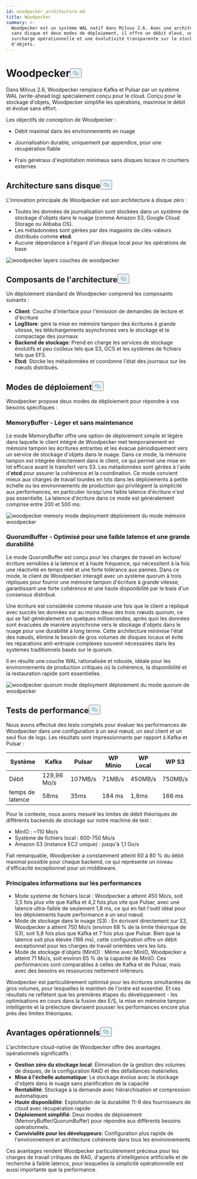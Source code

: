 ```yaml
---
id: woodpecker_architecture.md
title: Woodpecker
summary: >-
  Woodpecker est un système WAL natif dans Milvus 2.6. Avec une architecture
  sans disque et deux modes de déploiement, il offre un débit élevé, une faible
  surcharge opérationnelle et une évolutivité transparente sur le stockage
  d'objets.
---
```

<h1 id="Woodpecker" class="common-anchor-header">Woodpecker<button data-href="#Woodpecker" class="anchor-icon" translate="no">
      <svg translate="no"
        aria-hidden="true"
        focusable="false"
        height="20"
        version="1.1"
        viewBox="0 0 16 16"
        width="16"
      >
        <path
          fill="#0092E4"
          fill-rule="evenodd"
          d="M4 9h1v1H4c-1.5 0-3-1.69-3-3.5S2.55 3 4 3h4c1.45 0 3 1.69 3 3.5 0 1.41-.91 2.72-2 3.25V8.59c.58-.45 1-1.27 1-2.09C10 5.22 8.98 4 8 4H4c-.98 0-2 1.22-2 2.5S3 9 4 9zm9-3h-1v1h1c1 0 2 1.22 2 2.5S13.98 12 13 12H9c-.98 0-2-1.22-2-2.5 0-.83.42-1.64 1-2.09V6.25c-1.09.53-2 1.84-2 3.25C6 11.31 7.55 13 9 13h4c1.45 0 3-1.69 3-3.5S14.5 6 13 6z"
        ></path>
      </svg>
    </button></h1><p>Dans Milvus 2.6, Woodpecker remplace Kafka et Pulsar par un système WAL (write-ahead log) spécialement conçu pour le cloud. Conçu pour le stockage d'objets, Woodpecker simplifie les opérations, maximise le débit et évolue sans effort.</p>
<p>Les objectifs de conception de Woodpecker :</p>
<ul>
<li><p>Débit maximal dans les environnements en nuage</p></li>
<li><p>Journalisation durable, uniquement par appendice, pour une récupération fiable</p></li>
<li><p>Frais généraux d'exploitation minimaux sans disques locaux ni courtiers externes</p></li>
</ul>
<h2 id="Zero-disk-architecture" class="common-anchor-header">Architecture sans disque<button data-href="#Zero-disk-architecture" class="anchor-icon" translate="no">
      <svg translate="no"
        aria-hidden="true"
        focusable="false"
        height="20"
        version="1.1"
        viewBox="0 0 16 16"
        width="16"
      >
        <path
          fill="#0092E4"
          fill-rule="evenodd"
          d="M4 9h1v1H4c-1.5 0-3-1.69-3-3.5S2.55 3 4 3h4c1.45 0 3 1.69 3 3.5 0 1.41-.91 2.72-2 3.25V8.59c.58-.45 1-1.27 1-2.09C10 5.22 8.98 4 8 4H4c-.98 0-2 1.22-2 2.5S3 9 4 9zm9-3h-1v1h1c1 0 2 1.22 2 2.5S13.98 12 13 12H9c-.98 0-2-1.22-2-2.5 0-.83.42-1.64 1-2.09V6.25c-1.09.53-2 1.84-2 3.25C6 11.31 7.55 13 9 13h4c1.45 0 3-1.69 3-3.5S14.5 6 13 6z"
        ></path>
      </svg>
    </button></h2><p>L'innovation principale de Woodpecker est son architecture à disque zéro :</p>
<ul>
<li>Toutes les données de journalisation sont stockées dans un système de stockage d'objets dans le nuage (comme Amazon S3, Google Cloud Storage ou Alibaba OS).</li>
<li>Les métadonnées sont gérées par des magasins de clés-valeurs distribués comme <strong>etcd</strong>.</li>
<li>Aucune dépendance à l'égard d'un disque local pour les opérations de base</li>
</ul>
<p>
  
   <span class="img-wrapper"> <img translate="no" src="/docs/v2.6.x/assets/woodpecker_layers.png" alt="woodpecker layers" class="doc-image" id="woodpecker-layers" />
   </span> <span class="img-wrapper"> <span>couches de woodpecker</span> </span></p>
<h2 id="Architecture-components" class="common-anchor-header">Composants de l'architecture<button data-href="#Architecture-components" class="anchor-icon" translate="no">
      <svg translate="no"
        aria-hidden="true"
        focusable="false"
        height="20"
        version="1.1"
        viewBox="0 0 16 16"
        width="16"
      >
        <path
          fill="#0092E4"
          fill-rule="evenodd"
          d="M4 9h1v1H4c-1.5 0-3-1.69-3-3.5S2.55 3 4 3h4c1.45 0 3 1.69 3 3.5 0 1.41-.91 2.72-2 3.25V8.59c.58-.45 1-1.27 1-2.09C10 5.22 8.98 4 8 4H4c-.98 0-2 1.22-2 2.5S3 9 4 9zm9-3h-1v1h1c1 0 2 1.22 2 2.5S13.98 12 13 12H9c-.98 0-2-1.22-2-2.5 0-.83.42-1.64 1-2.09V6.25c-1.09.53-2 1.84-2 3.25C6 11.31 7.55 13 9 13h4c1.45 0 3-1.69 3-3.5S14.5 6 13 6z"
        ></path>
      </svg>
    </button></h2><p>Un déploiement standard de Woodpecker comprend les composants suivants :</p>
<ul>
<li><strong>Client</strong>: Couche d'interface pour l'émission de demandes de lecture et d'écriture</li>
<li><strong>LogStore</strong>: gère la mise en mémoire tampon des écritures à grande vitesse, les téléchargements asynchrones vers le stockage et le compactage des journaux</li>
<li><strong>Backend de stockage</strong>: Prend en charge les services de stockage évolutifs et peu coûteux tels que S3, GCS et les systèmes de fichiers tels que EFS.</li>
<li><strong>Etcd</strong>: Stocke les métadonnées et coordonne l'état des journaux sur les nœuds distribués.</li>
</ul>
<h2 id="Deployment-modes" class="common-anchor-header">Modes de déploiement<button data-href="#Deployment-modes" class="anchor-icon" translate="no">
      <svg translate="no"
        aria-hidden="true"
        focusable="false"
        height="20"
        version="1.1"
        viewBox="0 0 16 16"
        width="16"
      >
        <path
          fill="#0092E4"
          fill-rule="evenodd"
          d="M4 9h1v1H4c-1.5 0-3-1.69-3-3.5S2.55 3 4 3h4c1.45 0 3 1.69 3 3.5 0 1.41-.91 2.72-2 3.25V8.59c.58-.45 1-1.27 1-2.09C10 5.22 8.98 4 8 4H4c-.98 0-2 1.22-2 2.5S3 9 4 9zm9-3h-1v1h1c1 0 2 1.22 2 2.5S13.98 12 13 12H9c-.98 0-2-1.22-2-2.5 0-.83.42-1.64 1-2.09V6.25c-1.09.53-2 1.84-2 3.25C6 11.31 7.55 13 9 13h4c1.45 0 3-1.69 3-3.5S14.5 6 13 6z"
        ></path>
      </svg>
    </button></h2><p>Woodpecker propose deux modes de déploiement pour répondre à vos besoins spécifiques :</p>
<h3 id="MemoryBuffer---Lightweight-and-maintenance-free" class="common-anchor-header">MemoryBuffer - Léger et sans maintenance</h3><p>Le mode MemoryBuffer offre une option de déploiement simple et légère dans laquelle le client intégré de Woodpecker met temporairement en mémoire tampon les écritures entrantes et les évacue périodiquement vers un service de stockage d'objets dans le nuage. Dans ce mode, la mémoire tampon est intégrée directement dans le client, ce qui permet une mise en lot efficace avant le transfert vers S3. Les métadonnées sont gérées à l'aide d'<strong>etcd</strong> pour assurer la cohérence et la coordination. Ce mode convient mieux aux charges de travail lourdes en lots dans les déploiements à petite échelle ou les environnements de production qui privilégient la simplicité aux performances, en particulier lorsqu'une faible latence d'écriture n'est pas essentielle. La latence d'écriture dans ce mode est généralement comprise entre 200 et 500 ms.</p>
<p>
  
   <span class="img-wrapper"> <img translate="no" src="/docs/v2.6.x/assets/woodpecker_memorybuffer_mode_deployment.png" alt="woodpecker memory mode deployment" class="doc-image" id="woodpecker-memory-mode-deployment" />
   </span> <span class="img-wrapper"> <span>déploiement du mode mémoire woodpecker</span> </span></p>
<h3 id="QuorumBuffer---Optimized-for-low-latency-high-durability" class="common-anchor-header">QuorumBuffer - Optimisé pour une faible latence et une grande durabilité</h3><p>Le mode QuorumBuffer est conçu pour les charges de travail en lecture/écriture sensibles à la latence et à haute fréquence, qui nécessitent à la fois une réactivité en temps réel et une forte tolérance aux pannes. Dans ce mode, le client de Woodpecker interagit avec un système quorum à trois répliques pour fournir une mémoire tampon d'écriture à grande vitesse, garantissant une forte cohérence et une haute disponibilité par le biais d'un consensus distribué.</p>
<p>Une écriture est considérée comme réussie une fois que le client a répliqué avec succès les données sur au moins deux des trois nœuds quorum, ce qui se fait généralement en quelques millisecondes, après quoi les données sont évacuées de manière asynchrone vers le stockage d'objets dans le nuage pour une durabilité à long terme. Cette architecture minimise l'état des nœuds, élimine le besoin de gros volumes de disques locaux et évite les réparations anti-entropie complexes souvent nécessaires dans les systèmes traditionnels basés sur le quorum.</p>
<p>Il en résulte une couche WAL rationalisée et robuste, idéale pour les environnements de production critiques où la cohérence, la disponibilité et la restauration rapide sont essentielles.</p>
<p>
  
   <span class="img-wrapper"> <img translate="no" src="/docs/v2.6.x/assets/woodpecker_quorumbuffer_mode_deployment.png" alt="woodpecker quorum mode deployment" class="doc-image" id="woodpecker-quorum-mode-deployment" />
   </span> <span class="img-wrapper"> <span>déploiement du mode quorum de woodpecker</span> </span></p>
<h2 id="Performance-benchmarks" class="common-anchor-header">Tests de performance<button data-href="#Performance-benchmarks" class="anchor-icon" translate="no">
      <svg translate="no"
        aria-hidden="true"
        focusable="false"
        height="20"
        version="1.1"
        viewBox="0 0 16 16"
        width="16"
      >
        <path
          fill="#0092E4"
          fill-rule="evenodd"
          d="M4 9h1v1H4c-1.5 0-3-1.69-3-3.5S2.55 3 4 3h4c1.45 0 3 1.69 3 3.5 0 1.41-.91 2.72-2 3.25V8.59c.58-.45 1-1.27 1-2.09C10 5.22 8.98 4 8 4H4c-.98 0-2 1.22-2 2.5S3 9 4 9zm9-3h-1v1h1c1 0 2 1.22 2 2.5S13.98 12 13 12H9c-.98 0-2-1.22-2-2.5 0-.83.42-1.64 1-2.09V6.25c-1.09.53-2 1.84-2 3.25C6 11.31 7.55 13 9 13h4c1.45 0 3-1.69 3-3.5S14.5 6 13 6z"
        ></path>
      </svg>
    </button></h2><p>Nous avons effectué des tests complets pour évaluer les performances de Woodpecker dans une configuration à un seul nœud, un seul client et un seul flux de logs. Les résultats sont impressionnants par rapport à Kafka et Pulsar :</p>
<table>
<thead>
<tr><th>Système</th><th>Kafka</th><th>Pulsar</th><th>WP Minio</th><th>WP Local</th><th>WP S3</th></tr>
</thead>
<tbody>
<tr><td>Débit</td><td>129,96 Mo/s</td><td>107MB/s</td><td>71MB/s</td><td>450MB/s</td><td>750MB/s</td></tr>
<tr><td>temps de latence</td><td>58ms</td><td>35ms</td><td>184 ms</td><td>1,8ms</td><td>166 ms</td></tr>
</tbody>
</table>
<p>Pour le contexte, nous avons mesuré les limites de débit théoriques de différents backends de stockage sur notre machine de test :</p>
<ul>
<li>MinIO : ~110 Mo/s</li>
<li>Système de fichiers local : 600-750 Mo/s</li>
<li>Amazon S3 (instance EC2 unique) : jusqu'à 1,1 Go/s</li>
</ul>
<p>Fait remarquable, Woodpecker a constamment atteint 60 à 80 % du débit maximal possible pour chaque backend, ce qui représente un niveau d'efficacité exceptionnel pour un middleware.</p>
<h3 id="Key-performance-insights" class="common-anchor-header">Principales informations sur les performances</h3><ul>
<li>Mode système de fichiers local : Woodpecker a atteint 450 Mo/s, soit 3,5 fois plus vite que Kafka et 4,2 fois plus vite que Pulsar, avec une latence ultra-faible de seulement 1,8 ms, ce qui en fait l'outil idéal pour les déploiements haute performance à un seul nœud.</li>
<li>Mode de stockage dans le nuage (S3) : En écrivant directement sur S3, Woodpecker a atteint 750 Mo/s (environ 68 % de la limite théorique de S3), soit 5,8 fois plus que Kafka et 7 fois plus que Pulsar. Bien que la latence soit plus élevée (166 ms), cette configuration offre un débit exceptionnel pour les charges de travail orientées vers les lots.</li>
<li>Mode de stockage d'objets (MinIO) : Même avec MinIO, Woodpecker a atteint 71 Mo/s, soit environ 65 % de la capacité de MinIO. Ces performances sont comparables à celles de Kafka et de Pulsar, mais avec des besoins en ressources nettement inférieurs.</li>
</ul>
<p>Woodpecker est particulièrement optimisé pour les écritures simultanées de gros volumes, pour lesquelles le maintien de l'ordre est essentiel. Et ces résultats ne reflètent que les premières étapes du développement - les optimisations en cours dans la fusion des E/S, la mise en mémoire tampon intelligente et la prélecture devraient pousser les performances encore plus près des limites théoriques.</p>
<h2 id="Operational-benefits" class="common-anchor-header">Avantages opérationnels<button data-href="#Operational-benefits" class="anchor-icon" translate="no">
      <svg translate="no"
        aria-hidden="true"
        focusable="false"
        height="20"
        version="1.1"
        viewBox="0 0 16 16"
        width="16"
      >
        <path
          fill="#0092E4"
          fill-rule="evenodd"
          d="M4 9h1v1H4c-1.5 0-3-1.69-3-3.5S2.55 3 4 3h4c1.45 0 3 1.69 3 3.5 0 1.41-.91 2.72-2 3.25V8.59c.58-.45 1-1.27 1-2.09C10 5.22 8.98 4 8 4H4c-.98 0-2 1.22-2 2.5S3 9 4 9zm9-3h-1v1h1c1 0 2 1.22 2 2.5S13.98 12 13 12H9c-.98 0-2-1.22-2-2.5 0-.83.42-1.64 1-2.09V6.25c-1.09.53-2 1.84-2 3.25C6 11.31 7.55 13 9 13h4c1.45 0 3-1.69 3-3.5S14.5 6 13 6z"
        ></path>
      </svg>
    </button></h2><p>L'architecture cloud-native de Woodpecker offre des avantages opérationnels significatifs :</p>
<ul>
<li><strong>Gestion zéro du stockage local</strong>: Élimination de la gestion des volumes de disques, de la configuration RAID et des défaillances matérielles.</li>
<li><strong>Mise à l'échelle automatique</strong>: Le stockage évolue avec le stockage d'objets dans le nuage sans planification de la capacité</li>
<li><strong>Rentabilité</strong>: Stockage à la demande avec hiérarchisation et compression automatiques</li>
<li><strong>Haute disponibilité</strong>: Exploitation de la durabilité 11-9 des fournisseurs de cloud avec récupération rapide</li>
<li><strong>Déploiement simplifié</strong>: Deux modes de déploiement (MemoryBuffer/QuorumBuffer) pour répondre aux différents besoins opérationnels.</li>
<li><strong>Convivialité pour les développeurs</strong>: Configuration plus rapide de l'environnement et architecture cohérente dans tous les environnements</li>
</ul>
<p>Ces avantages rendent Woodpecker particulièrement précieux pour les charges de travail critiques de RAG, d'agents d'intelligence artificielle et de recherche à faible latence, pour lesquelles la simplicité opérationnelle est aussi importante que la performance.</p>
